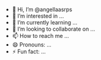 - 👋 Hi, I’m @angellaasrps
- 👀 I’m interested in ...
- 🌱 I’m currently learning ...
- 💞️ I’m looking to collaborate on ...
- 📫 How to reach me ...
- 😄 Pronouns: ...
- ⚡ Fun fact: ...

<!---
angellaasrps/angellaasrps is a ✨ special ✨ repository because its `README.md` (this file) appears on your GitHub profile.
You can click the Preview link to take a look at your changes.
--->
